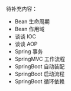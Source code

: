 待补充内容：
+ Bean 生命周期
+ Bean 作用域
+ 谈谈 IOC
+ 谈谈 AOP
+ Spring 事务
+ SpringMVC 工作流程
+ SpringBoot 自动装配
+ SpringBoot 启动流程
+ SpringBoot 循环依赖